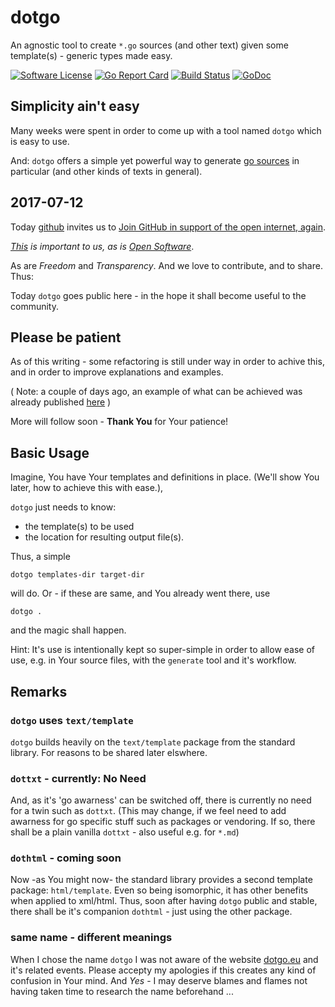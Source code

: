 # dotgo
An agnostic tool to create `*.go` sources (and other text) given some template(s) - generic types made easy.

[![Software License](https://img.shields.io/badge/license-MIT-brightgreen.svg?style=flat-square)](LICENSE.md)
[![Go Report Card](https://goreportcard.com/badge/github.com/GoLangsam/dotgo)](https://goreportcard.com/report/github.com/GoLangsam/dotgo)
[![Build Status](https://travis-ci.org/GoLangsam/dotgo.svg?branch=master)](https://travis-ci.org/GoLangsam/dotgo)
[![GoDoc](https://godoc.org/github.com/GoLangsam/dotgo?status.svg)](https://godoc.org/github.com/GoLangsam/dotgo)

## Simplicity ain't easy

Many weeks were spent in order to come up with a tool named `dotgo` which is easy to use.

And: `dotgo` offers a simple yet powerful way to generate [go sources](https://golang.org) in particular (and other kinds of texts in general).

## 2017-07-12
Today [github](https://github.com/) invites us to [Join GitHub in support of the open internet, again](https://github.com/blog/2396-join-github-in-support-of-the-open-internet-again).

*[This](https://www.battleforthenet.com/) is important to us, as is [Open Software](http://www.OpenSoftware.org/)*.

As are *Freedom* and *Transparency*. And we love to contribute, and to share. Thus:

Today `dotgo` goes public here - in the hope it shall become useful to the community.

## Please be patient
As of this writing - some refactoring is still under way in order to achive this, and in order to improve explanations and examples.

( Note: a couple of days ago, an example of what can be achieved was already published [here](https://github.com/GoLangsam/AnyType) )

More will follow soon - **Thank You** for Your patience!

## Basic Usage
Imagine, You have Your templates and definitions in place. (We'll show You later, how to achieve this with ease.), 

`dotgo` just needs to know:
- the template(s) to be used
- the location for resulting output file(s).

Thus, a simple 

	dotgo templates-dir target-dir

will do. Or - if these are same, and You already went there, use

	dotgo .

and the magic shall happen.

Hint: It's use is intentionally kept so super-simple in order to allow ease of use, e.g. in Your source files, with the `generate` tool and it's workflow.

## Remarks

### `dotgo` uses `text/template`
`dotgo` builds heavily on the `text/template` package from the standard library. For reasons to be shared later elswhere.

### `dottxt` - currently: No Need
And, as it's 'go awarness' can be switched off, there is currently no need for a twin such as `dottxt`.
(This may change, if we feel need to add awarness for go specific stuff such as packages or vendoring.
If so, there shall be a plain vanilla `dottxt` - also useful e.g. for `*.md`)

### `dothtml` - coming soon
Now -as You might now- the standard library provides a second template package: `html/template`. Even so being isomorphic, it has other benefits when applied to xml/html.
Thus, soon after having `dotgo` public and stable, there shall be it's companion `dothtml` - just using the other package.

### same name - different meanings
When I chose the name `dotgo` I was not aware of the website [dotgo.eu](https://www.dotgo.eu/) and it's related events.
Please accepty my apologies if this creates any kind of confusion in Your mind.
And *Yes* - I may deserve blames and flames not having taken time to research the name beforehand ...
